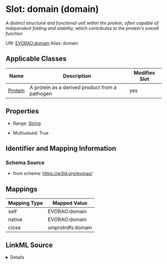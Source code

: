 

# Slot: domain (domain) 


_A distinct structural and functional unit within the protein, often capable of independent folding and stability, which contributes to the protein's overall function_





URI: [EVORAO:domain](https://w3id.org/evorao/domain)
Alias: domain

<!-- no inheritance hierarchy -->





## Applicable Classes

| Name | Description | Modifies Slot |
| --- | --- | --- |
| [Protein](Protein.md) | A protein as a derived product from a pathogen |  yes  |







## Properties

* Range: [String](String.md)

* Multivalued: True





## Identifier and Mapping Information







### Schema Source


* from schema: https://w3id.org/evorao/




## Mappings

| Mapping Type | Mapped Value |
| ---  | ---  |
| self | EVORAO:domain |
| native | EVORAO:domain |
| close | uniprotrdfs:domain |




## LinkML Source

<details>
```yaml
name: domain
description: A distinct structural and functional unit within the protein, often capable
  of independent folding and stability, which contributes to the protein's overall
  function
title: domain
from_schema: https://w3id.org/evorao/
close_mappings:
- uniprotrdfs:domain
rank: 1000
alias: domain
domain_of:
- Protein
range: string
required: false
multivalued: true

```
</details>